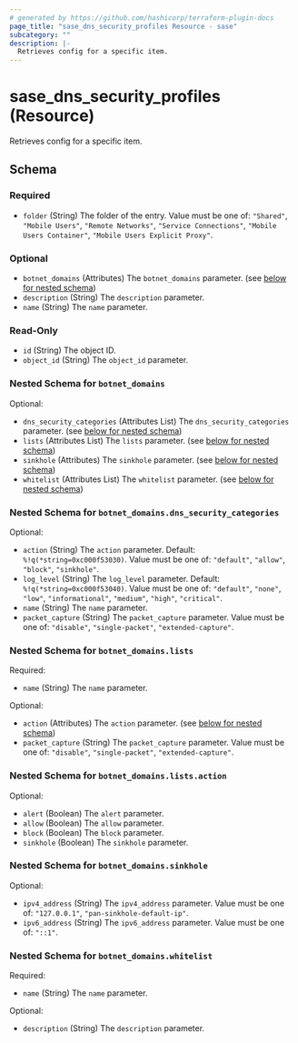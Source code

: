```yaml
---
# generated by https://github.com/hashicorp/terraform-plugin-docs
page_title: "sase_dns_security_profiles Resource - sase"
subcategory: ""
description: |-
  Retrieves config for a specific item.
---
```


# sase_dns_security_profiles (Resource)

Retrieves config for a specific item.



<!-- schema generated by tfplugindocs -->
## Schema

### Required

- `folder` (String) The folder of the entry. Value must be one of: `"Shared"`, `"Mobile Users"`, `"Remote Networks"`, `"Service Connections"`, `"Mobile Users Container"`, `"Mobile Users Explicit Proxy"`.

### Optional

- `botnet_domains` (Attributes) The `botnet_domains` parameter. (see [below for nested schema](#nestedatt--botnet_domains))
- `description` (String) The `description` parameter.
- `name` (String) The `name` parameter.

### Read-Only

- `id` (String) The object ID.
- `object_id` (String) The `object_id` parameter.

<a id="nestedatt--botnet_domains"></a>
### Nested Schema for `botnet_domains`

Optional:

- `dns_security_categories` (Attributes List) The `dns_security_categories` parameter. (see [below for nested schema](#nestedatt--botnet_domains--dns_security_categories))
- `lists` (Attributes List) The `lists` parameter. (see [below for nested schema](#nestedatt--botnet_domains--lists))
- `sinkhole` (Attributes) The `sinkhole` parameter. (see [below for nested schema](#nestedatt--botnet_domains--sinkhole))
- `whitelist` (Attributes List) The `whitelist` parameter. (see [below for nested schema](#nestedatt--botnet_domains--whitelist))

<a id="nestedatt--botnet_domains--dns_security_categories"></a>
### Nested Schema for `botnet_domains.dns_security_categories`

Optional:

- `action` (String) The `action` parameter. Default: `%!q(*string=0xc000f53030)`. Value must be one of: `"default"`, `"allow"`, `"block"`, `"sinkhole"`.
- `log_level` (String) The `log_level` parameter. Default: `%!q(*string=0xc000f53040)`. Value must be one of: `"default"`, `"none"`, `"low"`, `"informational"`, `"medium"`, `"high"`, `"critical"`.
- `name` (String) The `name` parameter.
- `packet_capture` (String) The `packet_capture` parameter. Value must be one of: `"disable"`, `"single-packet"`, `"extended-capture"`.


<a id="nestedatt--botnet_domains--lists"></a>
### Nested Schema for `botnet_domains.lists`

Required:

- `name` (String) The `name` parameter.

Optional:

- `action` (Attributes) The `action` parameter. (see [below for nested schema](#nestedatt--botnet_domains--lists--action))
- `packet_capture` (String) The `packet_capture` parameter. Value must be one of: `"disable"`, `"single-packet"`, `"extended-capture"`.

<a id="nestedatt--botnet_domains--lists--action"></a>
### Nested Schema for `botnet_domains.lists.action`

Optional:

- `alert` (Boolean) The `alert` parameter.
- `allow` (Boolean) The `allow` parameter.
- `block` (Boolean) The `block` parameter.
- `sinkhole` (Boolean) The `sinkhole` parameter.



<a id="nestedatt--botnet_domains--sinkhole"></a>
### Nested Schema for `botnet_domains.sinkhole`

Optional:

- `ipv4_address` (String) The `ipv4_address` parameter. Value must be one of: `"127.0.0.1"`, `"pan-sinkhole-default-ip"`.
- `ipv6_address` (String) The `ipv6_address` parameter. Value must be one of: `"::1"`.


<a id="nestedatt--botnet_domains--whitelist"></a>
### Nested Schema for `botnet_domains.whitelist`

Required:

- `name` (String) The `name` parameter.

Optional:

- `description` (String) The `description` parameter.


